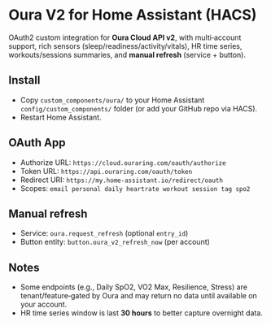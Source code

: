 
# Oura V2 for Home Assistant (HACS)

OAuth2 custom integration for **Oura Cloud API v2**, with multi‑account support, rich sensors (sleep/readiness/activity/vitals), HR time series, workouts/sessions summaries, and **manual refresh** (service + button).

## Install

- Copy `custom_components/oura/` to your Home Assistant `config/custom_components/` folder (or add your GitHub repo via HACS).
- Restart Home Assistant.

## OAuth App

- Authorize URL: `https://cloud.ouraring.com/oauth/authorize`
- Token URL: `https://api.ouraring.com/oauth/token`
- Redirect URI: `https://my.home-assistant.io/redirect/oauth`
- Scopes: `email personal daily heartrate workout session tag spo2`

## Manual refresh

- Service: `oura.request_refresh` (optional `entry_id`)
- Button entity: `button.oura_v2_refresh_now` (per account)

## Notes

- Some endpoints (e.g., Daily SpO2, VO2 Max, Resilience, Stress) are tenant/feature‑gated by Oura and may return no data until available on your account.
- HR time series window is last **30 hours** to better capture overnight data.
